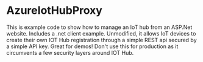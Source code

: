 # AzureIotHubProxy
This is example code to show how to manage an IoT hub from an ASP.Net website. Includes a .net client example. Unmodified, it allows IoT devices to create their own IOT Hub registration through a simple REST api secured by a simple API key. Great for demos! Don't use this for production as it circumvents a few security layers around IOT Hub.
